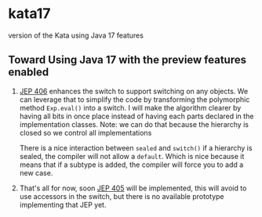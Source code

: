 # kata17
version of the Kata using Java 17 features

## Toward Using Java 17 with the preview features enabled

1. [JEP 406](https://openjdk.java.net/jeps/406) enhances the switch to support switching on any objects.
   We can leverage that to simplify the code by transforming the polymorphic method `Exp.eval()`
   into a switch. I will make the algorithm clearer by having all bits in once place instead
   of having each parts declared in the implementation classes.
   Note: we can do that because the hierarchy is closed so we control all implementations

   There is a nice interaction between `sealed` and `switch()` if a hierarchy is sealed, the compiler
   will not allow a `default`. Which is nice because it means that if a subtype is added, the compiler
   will force you to add a new case.

2. That's all for now, soon [JEP 405](https://openjdk.java.net/jeps/405)
   will be implemented, this will avoid to use accessors in the switch, but there is no available
   prototype implementing that JEP yet.
